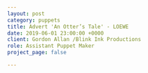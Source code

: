 ```yaml
---
layout: post
category: puppets
title: Advert 'An Otter’s Tale' - LOEWE
date: 2019-06-01 23:00:00 +0000
client: Gordon Allan /Blink Ink Productions
role: Assistant Puppet Maker
project_page: false

---
```

